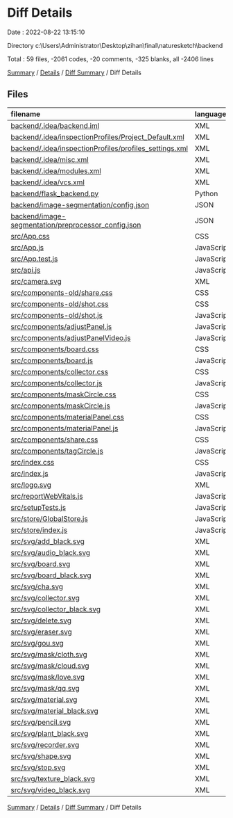 # Diff Details

Date : 2022-08-22 13:15:10

Directory c:\\Users\\Administrator\\Desktop\\zihan\\final\\naturesketch\\backend

Total : 59 files,  -2061 codes, -20 comments, -325 blanks, all -2406 lines

[Summary](results.md) / [Details](details.md) / [Diff Summary](diff.md) / Diff Details

## Files
| filename | language | code | comment | blank | total |
| :--- | :--- | ---: | ---: | ---: | ---: |
| [backend/.idea/backend.iml](/backend/.idea/backend.iml) | XML | 10 | 0 | 0 | 10 |
| [backend/.idea/inspectionProfiles/Project_Default.xml](/backend/.idea/inspectionProfiles/Project_Default.xml) | XML | 715 | 0 | 0 | 715 |
| [backend/.idea/inspectionProfiles/profiles_settings.xml](/backend/.idea/inspectionProfiles/profiles_settings.xml) | XML | 6 | 0 | 0 | 6 |
| [backend/.idea/misc.xml](/backend/.idea/misc.xml) | XML | 7 | 0 | 0 | 7 |
| [backend/.idea/modules.xml](/backend/.idea/modules.xml) | XML | 8 | 0 | 0 | 8 |
| [backend/.idea/vcs.xml](/backend/.idea/vcs.xml) | XML | 6 | 0 | 0 | 6 |
| [backend/flask_backend.py](/backend/flask_backend.py) | Python | 84 | 159 | 23 | 266 |
| [backend/image-segmentation/config.json](/backend/image-segmentation/config.json) | JSON | 372 | 0 | 1 | 373 |
| [backend/image-segmentation/preprocessor_config.json](/backend/image-segmentation/preprocessor_config.json) | JSON | 18 | 0 | 1 | 19 |
| [src/App.css](/src/App.css) | CSS | -29 | 0 | -5 | -34 |
| [src/App.js](/src/App.js) | JavaScript | -134 | -39 | -9 | -182 |
| [src/App.test.js](/src/App.test.js) | JavaScript | -7 | 0 | -2 | -9 |
| [src/api.js](/src/api.js) | JavaScript | -22 | -3 | -5 | -30 |
| [src/camera.svg](/src/camera.svg) | XML | -2 | 0 | 0 | -2 |
| [src/components-old/share.css](/src/components-old/share.css) | CSS | -4 | 0 | 0 | -4 |
| [src/components-old/shot.css](/src/components-old/shot.css) | CSS | -21 | 0 | -2 | -23 |
| [src/components-old/shot.js](/src/components-old/shot.js) | JavaScript | -71 | -31 | -8 | -110 |
| [src/components/adjustPanel.js](/src/components/adjustPanel.js) | JavaScript | -151 | -7 | -22 | -180 |
| [src/components/adjustPanelVideo.js](/src/components/adjustPanelVideo.js) | JavaScript | -193 | -9 | -29 | -231 |
| [src/components/board.css](/src/components/board.css) | CSS | -45 | 0 | -5 | -50 |
| [src/components/board.js](/src/components/board.js) | JavaScript | -1,225 | -34 | -133 | -1,392 |
| [src/components/collector.css](/src/components/collector.css) | CSS | -20 | 0 | -2 | -22 |
| [src/components/collector.js](/src/components/collector.js) | JavaScript | -426 | -30 | -42 | -498 |
| [src/components/maskCircle.css](/src/components/maskCircle.css) | CSS | -17 | 0 | -2 | -19 |
| [src/components/maskCircle.js](/src/components/maskCircle.js) | JavaScript | -215 | -7 | -24 | -246 |
| [src/components/materialPanel.css](/src/components/materialPanel.css) | CSS | -63 | 0 | -9 | -72 |
| [src/components/materialPanel.js](/src/components/materialPanel.js) | JavaScript | -242 | -3 | -14 | -259 |
| [src/components/share.css](/src/components/share.css) | CSS | -6 | 0 | 0 | -6 |
| [src/components/tagCircle.js](/src/components/tagCircle.js) | JavaScript | -143 | -7 | -17 | -167 |
| [src/index.css](/src/index.css) | CSS | -12 | 0 | -2 | -14 |
| [src/index.js](/src/index.js) | JavaScript | -14 | -5 | -3 | -22 |
| [src/logo.svg](/src/logo.svg) | XML | -1 | 0 | 0 | -1 |
| [src/reportWebVitals.js](/src/reportWebVitals.js) | JavaScript | -12 | 0 | -2 | -14 |
| [src/setupTests.js](/src/setupTests.js) | JavaScript | -1 | -4 | -1 | -6 |
| [src/store/GlobalStore.js](/src/store/GlobalStore.js) | JavaScript | -114 | 0 | -7 | -121 |
| [src/store/index.js](/src/store/index.js) | JavaScript | -7 | 0 | -1 | -8 |
| [src/svg/add_black.svg](/src/svg/add_black.svg) | XML | -1 | 0 | 0 | -1 |
| [src/svg/audio_black.svg](/src/svg/audio_black.svg) | XML | -1 | 0 | 0 | -1 |
| [src/svg/board.svg](/src/svg/board.svg) | XML | -1 | 0 | 0 | -1 |
| [src/svg/board_black.svg](/src/svg/board_black.svg) | XML | -1 | 0 | 0 | -1 |
| [src/svg/cha.svg](/src/svg/cha.svg) | XML | -1 | 0 | 0 | -1 |
| [src/svg/collector.svg](/src/svg/collector.svg) | XML | -1 | 0 | 0 | -1 |
| [src/svg/collector_black.svg](/src/svg/collector_black.svg) | XML | -1 | 0 | 0 | -1 |
| [src/svg/delete.svg](/src/svg/delete.svg) | XML | -9 | 0 | -1 | -10 |
| [src/svg/eraser.svg](/src/svg/eraser.svg) | XML | -24 | 0 | -1 | -25 |
| [src/svg/gou.svg](/src/svg/gou.svg) | XML | -1 | 0 | 0 | -1 |
| [src/svg/mask/cloth.svg](/src/svg/mask/cloth.svg) | XML | -1 | 0 | 0 | -1 |
| [src/svg/mask/cloud.svg](/src/svg/mask/cloud.svg) | XML | -1 | 0 | 0 | -1 |
| [src/svg/mask/love.svg](/src/svg/mask/love.svg) | XML | -1 | 0 | 0 | -1 |
| [src/svg/mask/qq.svg](/src/svg/mask/qq.svg) | XML | -1 | 0 | 0 | -1 |
| [src/svg/material.svg](/src/svg/material.svg) | XML | -1 | 0 | 0 | -1 |
| [src/svg/material_black.svg](/src/svg/material_black.svg) | XML | -1 | 0 | 0 | -1 |
| [src/svg/pencil.svg](/src/svg/pencil.svg) | XML | -19 | 0 | -1 | -20 |
| [src/svg/plant_black.svg](/src/svg/plant_black.svg) | XML | -1 | 0 | 0 | -1 |
| [src/svg/recorder.svg](/src/svg/recorder.svg) | XML | -1 | 0 | 0 | -1 |
| [src/svg/shape.svg](/src/svg/shape.svg) | XML | -19 | 0 | -1 | -20 |
| [src/svg/stop.svg](/src/svg/stop.svg) | XML | -1 | 0 | 0 | -1 |
| [src/svg/texture_black.svg](/src/svg/texture_black.svg) | XML | -1 | 0 | 0 | -1 |
| [src/svg/video_black.svg](/src/svg/video_black.svg) | XML | -1 | 0 | 0 | -1 |

[Summary](results.md) / [Details](details.md) / [Diff Summary](diff.md) / Diff Details